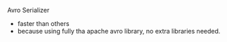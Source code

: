 
Avro Serializer
- faster than others
- because using fully tha apache avro library, no extra libraries needed.
